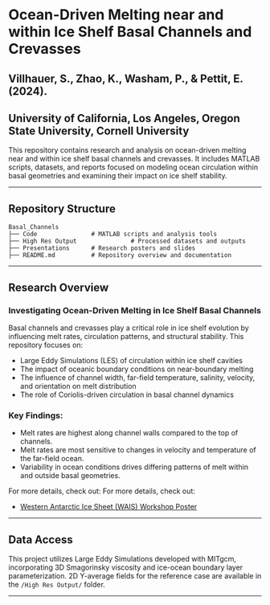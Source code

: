 # Ocean-Driven Melting near and within Ice Shelf Basal Channels and Crevasses
## Villhauer, S., Zhao, K., Washam, P., & Pettit, E. (2024).  
## University of California, Los Angeles, Oregon State University, Cornell University  

This repository contains research and analysis on ocean-driven melting near and within ice shelf basal channels and crevasses. It includes MATLAB scripts, datasets, and reports focused on modeling ocean circulation within basal geometries and examining their impact on ice shelf stability.

---

## Repository Structure

```
Basal_Channels
├── Code               # MATLAB scripts and analysis tools
├── High Res Output               # Processed datasets and outputs
├── Presentations      # Research posters and slides
├── README.md          # Repository overview and documentation
```

---

## Research Overview
### Investigating Ocean-Driven Melting in Ice Shelf Basal Channels
Basal channels and crevasses play a critical role in ice shelf evolution by influencing melt rates, circulation patterns, and structural stability. This repository focuses on:
- Large Eddy Simulations (LES) of circulation within ice shelf cavities
- The impact of oceanic boundary conditions on near-boundary melting
- The influence of channel width, far-field temperature, salinity, velocity, and orientation on melt distribution
- The role of Coriolis-driven circulation in basal channel dynamics

### Key Findings:
- Melt rates are highest along channel walls compared to the top of channels.  
- Melt rates are most sensitive to changes in velocity and temperature of the far-field ocean.  
- Variability in ocean conditions drives differing patterns of melt within and outside basal geometries.  

For more details, check out:
For more details, check out:
- [Western Antarctic Ice Sheet (WAIS) Workshop Poster](https://github.com/svillhauer/Basal_Channels/blob/fdd51246030ce059ad8164f2e4218cc25af5b002/Presentations/WAIS_final.pdf)

---

## Data Access

This project utilizes Large Eddy Simulations developed with MITgcm, incorporating 3D Smagorinsky viscosity and ice-ocean boundary layer parameterization. 2D Y-average fields for the reference case are available in the `/High Res Output/` folder.

---





